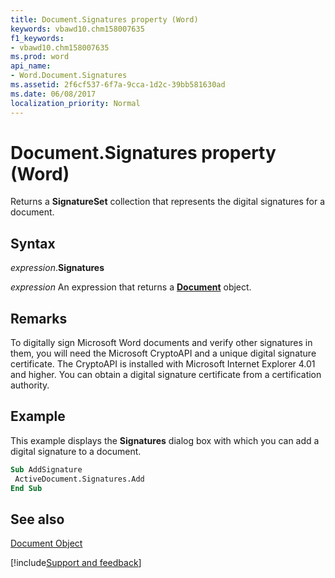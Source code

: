```yaml
---
title: Document.Signatures property (Word)
keywords: vbawd10.chm158007635
f1_keywords:
- vbawd10.chm158007635
ms.prod: word
api_name:
- Word.Document.Signatures
ms.assetid: 2f6cf537-6f7a-9cca-1d2c-39bb581630ad
ms.date: 06/08/2017
localization_priority: Normal
---
```



# Document.Signatures property (Word)

Returns a  **SignatureSet** collection that represents the digital signatures for a document.


## Syntax

_expression_.**Signatures**

 _expression_ An expression that returns a **[Document](Word.Document.md)** object.


## Remarks

To digitally sign Microsoft Word documents and verify other signatures in them, you will need the Microsoft CryptoAPI and a unique digital signature certificate. The CryptoAPI is installed with Microsoft Internet Explorer 4.01 and higher. You can obtain a digital signature certificate from a certification authority.


## Example

This example displays the  **Signatures** dialog box with which you can add a digital signature to a document.


```vb
Sub AddSignature 
 ActiveDocument.Signatures.Add 
End Sub
```


## See also


[Document Object](Word.Document.md)

[!include[Support and feedback](~/includes/feedback-boilerplate.md)]